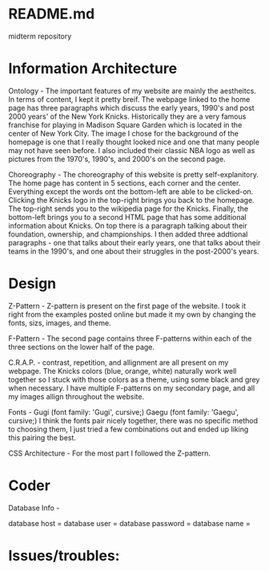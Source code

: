 # README.md
midterm repository

# Information Architecture 

Ontology - The important features of my website are mainly the aestheitcs. In terms of content, I kept it pretty breif. The webpage linked to the home page has three paragraphs which discuss the early years, 1990's and post 2000 years' of the New York Knicks. Historically they are a very famous franchise for playing in Madison Square Garden which is located in the center of New York City. The image I chose for the background of the homepage is one that I really thought looked nice and one that many people may not have seen before. I also included their classic NBA logo as well as pictures from the 1970's, 1990's, and 2000's on the second page.  

Choreography - The choreography of this website is pretty self-explanitory. The home page has content in 5 sections, each corner and the center. Everything except the words ont the bottom-left are able to be clicked-on. Clicking the Knicks logo in the top-right brings you back to the homepage. The top-right sends you to the wikipedia page for the Knicks. Finally, the bottom-left brings you to a second HTML page that has some additional information about Knicks. On top there is a paragraph talking about their foundation, ownership, and championships. I then added three addtional paragraphs - one that talks about their early years, one that talks about their teams in the 1990's, and one about their struggles in the post-2000's years. 

# Design

Z-Pattern - Z-pattern is present on the first page of the website. I took it right from the examples posted online but made it my own by changing the fonts, sizs, images, and theme. 

F-Pattern - The second page contains three F-patterns within each of the three sections on the lower half of the page. 

C.R.A.P. - contrast, repetition, and allignment are all present on my webpage. The Knicks colors (blue, orange, white) naturally work well together so I stuck with those colors as a theme, using some black and grey when necessary. I have multiple F-patterns on my secondary page, and all my images allign throughout the website. 

Fonts - Gugi (font family: 'Gugi', cursive;)
        Gaegu (font family: 'Gaegu', cursive;)
        I think the fonts pair nicely together, there was no specific method to choosing them, I just tried a few combinations out and ended up liking this pairing the best. 

CSS Architecture - For the most part I followed the Z-pattern. 

# Coder 

Database Info - 

database host = 
database user = 
database password = 
database name = 

# Issues/troubles: 
